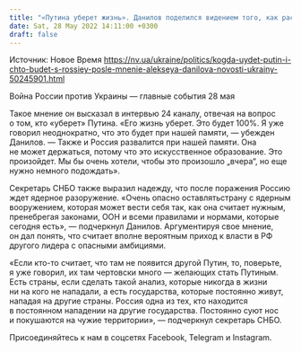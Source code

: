 ```yaml
---
title: "«Путина уберет жизнь». Данилов поделился видением того, как распадется Россия и что будет с ней дальше"
date: Sat, 28 May 2022 14:11:00 +0300
draft: false
---
```

Источник: Новое Время https://nv.ua/ukraine/politics/kogda-uydet-putin-i-chto-budet-s-rossiey-posle-mnenie-alekseya-danilova-novosti-ukrainy-50245901.html


Война России против Украины — главные события 28 мая

Такое мнение он высказал в интервью 24 каналу, отвечая на вопрос о том, кто «уберет» Путина. «Его жизнь уберет. Это будет 100%. Я уже говорил неоднократно, что это будет при нашей памяти, — убежден Данилов. — Также и Россия развалится при нашей памяти. Она не может держаться, потому что это искусственное образование. Это произойдет. Мы бы очень хотели, чтобы это произошло „вчера“, но еще нужно немного подождать».

Секретарь СНБО также выразил надежду, что после поражения Россию ждет ядерное разоружение. «Очень опасно оставлятьстрану с ядерным вооружением, которая может вести себя так, как она считает нужным, пренебрегая законами, ООН и всеми правилами и нормами, которые сегодня есть», — подчеркнул Данилов. Аргументируя свое мнение, он дал понять, что считает вполне вероятным приход к власти в РФ другого лидера с опасными амбициями.

«Если кто-то считает, что там не появится другой Путин, то, поверьте, я уже говорил, их там чертовски много — желающих стать Путиным. Есть страны, если сделать такой анализ, которые никогда в жизни ни на кого не нападали, а есть государства, которые постоянно живут, нападая на другие страны. Россия одна из тех, кто находится в постоянном нападении на другие государства. Постоянно суют нос и покушаются на чужие территории», — подчеркнул секретарь СНБО.

Присоединяйтесь к нам в соцсетях Facebook, Telegram и Instagram.
